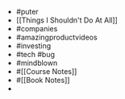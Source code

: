 - #puter
- [[Things I Shouldn't Do At All]]
- #companies
- #amazingproductvideos
- #investing
- #tech #bug
- #mindblown
- #[[Course Notes]]
- #[[Book Notes]]
-